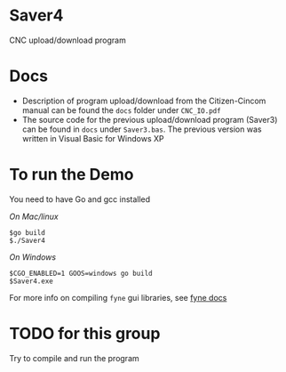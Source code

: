 # Saver4
CNC upload/download program

# Docs
- Description of program upload/download from the Citizen-Cincom manual can be found the `docs` folder under `CNC_IO.pdf`
- The source code for the previous upload/download program (Saver3) can be found in `docs` under `Saver3.bas`. The previous version was written in Visual Basic for Windows XP

# To run the Demo
You need to have Go and gcc installed

*On Mac/linux*
```
$go build
$./Saver4
```

*On Windows*
```
$CGO_ENABLED=1 GOOS=windows go build
$Saver4.exe
```

For more info on compiling `fyne` gui libraries, see [fyne docs](https://developer.fyne.io/started/cross-compiling)


# TODO for this group
Try to compile and run the program
